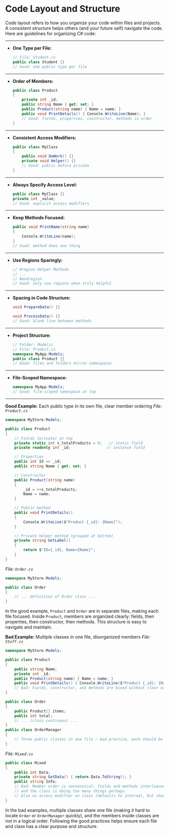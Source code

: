 # Code Layout and Structure

Code layout refers to how you organize your code within files and projects. A consistent structure helps others (and your future self) navigate the code. Here are guidelines for organizing C# code:

---

* **One Type per File:**
  ```csharp
  // File: Student.cs
  public class Student {}
  // Good: one public type per file
  ```

---

* **Order of Members:**
  ```csharp
  public class Product
  {
      private int _id;
      public string Name { get; set; }
      public Product(string name) { Name = name; }
      public void PrintDetails() { Console.WriteLine(Name); }
      // Good: fields, properties, constructor, methods in order
  }
  ```

---

* **Consistent Access Modifiers:**
  ```csharp
  public class MyClass
  {
      public void DoWork() {}
      private void Helper() {}
      // Good: public before private
  }
  ```

---

* **Always Specify Access Level:**
  ```csharp
  public class MyClass {}
  private int _value;
  // Good: explicit access modifiers
  ```

---

* **Keep Methods Focused:**
  ```csharp
  public void PrintName(string name)
  {
      Console.WriteLine(name);
  }
  // Good: method does one thing
  ```

---

* **Use Regions Sparingly:**
  ```csharp
  // #region Helper Methods
  // ...
  // #endregion
  // Good: only use regions when truly helpful
  ```

---

* **Spacing in Code Structure:**
  ```csharp
  void PrepareData() {}

  void ProcessData() {}
  // Good: blank line between methods
  ```

---

* **Project Structure:**
  ```csharp
  // Folder: Models/
  // File: Product.cs
  namespace MyApp.Models;
  public class Product {}
  // Good: files and folders mirror namespaces
  ```

---

* **File-Scoped Namespace:**
  ```csharp
  namespace MyApp.Models;
  // Good: file-scoped namespace at top
  ```

---

**Good Example:** Each public type in its own file, clear member ordering
*File: `Product.cs`*

```csharp
namespace MyStore.Models;

public class Product
{
    // Fields (private) at top
    private static int s_totalProducts = 0;   // static field
    private readonly int _id;                // instance field

    // Properties
    public int Id => _id;
    public string Name { get; set; }

    // Constructor
    public Product(string name)
    {
        _id = ++s_totalProducts;
        Name = name;
    }

    // Public method
    public void PrintDetails()
    {
        Console.WriteLine($"Product {_id}: {Name}");
    }

    // Private helper method (grouped at bottom)
    private string GetLabel() 
    {
        return $"ID={_id}, Name={Name}";
    }
}
```

*File: `Order.cs`*

```csharp
namespace MyStore.Models;

public class Order
{
    // ... definition of Order class ...
}
```

In the good example, `Product` and `Order` are in separate files, making each file focused. Inside `Product`, members are organized clearly: fields, then properties, then constructor, then methods. This structure is easy to navigate and maintain.

**Bad Example:** Multiple classes in one file, disorganized members
*File: `Stuff.cs`*

```csharp
namespace MyStore.Models;

public class Product 
{
    public string Name;
    private int _id;
    public Product(string name) { Name = name; }
    public void PrintDetails() { Console.WriteLine($"Product {_id}: {Name}"); }
    // Bad: Fields, constructor, and methods are mixed without clear order
}

public class Order 
{
    public Product[] items;
    public int total;
    // ... (class continues) ...
}
public class OrderManager 
{
    // Three public classes in one file – bad practice, each should be separate.
}
```

*File: `Mixed.cs`*

```csharp
public class Mixed
{
    public int Data;
    private string GetData() { return Data.ToString(); }
    public string Info;
    // Bad: Member order is nonsensical; fields and methods interleaved,
    // and the class is doing too many things perhaps.
    // Also no access modifier on class (defaults to internal, but should be stated).
}
```

In the bad examples, multiple classes share one file (making it hard to locate `Order` or `OrderManager` quickly), and the members inside classes are not in a logical order. Following the good practices helps ensure each file and class has a clear purpose and structure.
